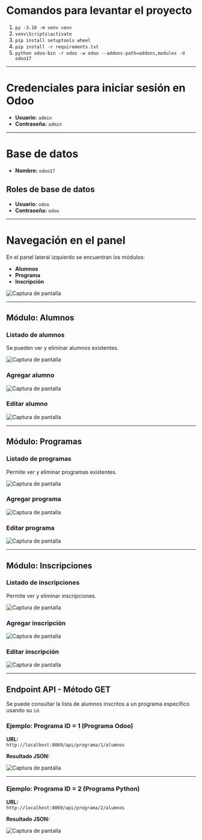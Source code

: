 #  Comandos para levantar el proyecto

1. `py -3.10 -m venv venv`
2. `venv\Scripts\activate`
3. `pip install setuptools wheel`
4. `pip install -r requirements.txt`
5. `python odoo-bin -r odoo -w odoo --addons-path=addons,modules -d odoo17`

---

#  Credenciales para iniciar sesión en Odoo

- **Usuario:** `admin`  
- **Contraseña:** `admin`

---

#  Base de datos

- **Nombre:** `odoo17`

##  Roles de base de datos

- **Usuario:** `odoo`  
- **Contraseña:** `odoo`

---

#  Navegación en el panel

En el panel lateral izquierdo se encuentran los módulos:

- **Alumnos**
- **Programa**
- **Inscripción**

![Captura de pantalla](images/modulos.png)

---

##  Módulo: Alumnos

###  Listado de alumnos  
Se pueden ver y eliminar alumnos existentes.

![Captura de pantalla](images/alumnos/list_alumnos.png)

###  Agregar alumno

![Captura de pantalla](images/alumnos/add_alumnos.png)

###  Editar alumno

![Captura de pantalla](images/alumnos/edit_alumnos.png)

---

##  Módulo: Programas

###  Listado de programas  
Permite ver y eliminar programas existentes.

![Captura de pantalla](images/programas/list_programas.png)

###  Agregar programa

![Captura de pantalla](images/programas/add_programas.png)

###  Editar programa

![Captura de pantalla](images/programas/edit_programas.png)

---

##  Módulo: Inscripciones

###  Listado de inscripciones  
Permite ver y eliminar inscripciones.

![Captura de pantalla](images/inscripciones/list_inscripciones.png)

###  Agregar inscripción

![Captura de pantalla](images/inscripciones/add_inscripciones.png)

###  Editar inscripción

![Captura de pantalla](images/inscripciones/edit_inscripciones.png)

---

##  Endpoint API - Método GET

Se puede consultar la lista de alumnos inscritos a un programa específico usando su `id`.

###  Ejemplo: Programa ID = 1 (Programa Odoo)

**URL:**  
`http://localhost:8069/api/programa/1/alumnos`

**Resultado JSON:**

![Captura de pantalla](images/postman/postmanId1.png)

---

###  Ejemplo: Programa ID = 2 (Programa Python)

**URL:**  
`http://localhost:8069/api/programa/2/alumnos`

**Resultado JSON:**

![Captura de pantalla](images/postman/postmanId2.png)
